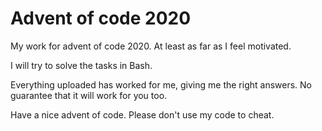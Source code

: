 # Advent of code 2020

My work for advent of code 2020. At least as far as I feel motivated.

I will try to solve the tasks in Bash.

Everything uploaded has worked for me, giving me the right answers. No guarantee that it will work for you too.

Have a nice advent of code. Please don't use my code to cheat.
